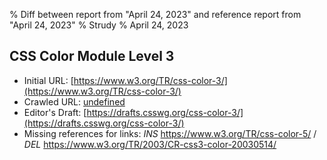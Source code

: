 % Diff between report from "April 24, 2023" and reference report from "April 24, 2023"
% Strudy
% April 24, 2023

## CSS Color Module Level 3

- Initial URL: [https://www.w3.org/TR/css-color-3/](https://www.w3.org/TR/css-color-3/)
- Crawled URL: [undefined](undefined)
- Editor's Draft: [https://drafts.csswg.org/css-color-3/](https://drafts.csswg.org/css-color-3/)
- Missing references for links: *INS* https://www.w3.org/TR/css-color-5/ / *DEL* https://www.w3.org/TR/2003/CR-css3-color-20030514/



